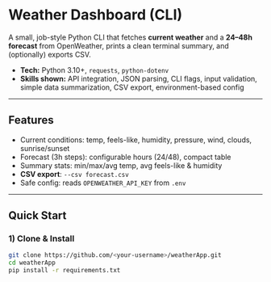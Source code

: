 # Weather Dashboard (CLI)

A small, job-style Python CLI that fetches **current weather** and a **24–48h forecast** from OpenWeather, prints a clean terminal summary, and (optionally) exports CSV.

- **Tech:** Python 3.10+, `requests`, `python-dotenv`
- **Skills shown:** API integration, JSON parsing, CLI flags, input validation, simple data summarization, CSV export, environment-based config

---

## Features

- Current conditions: temp, feels-like, humidity, pressure, wind, clouds, sunrise/sunset
- Forecast (3h steps): configurable hours (24/48), compact table
- Summary stats: min/max/avg temp, avg feels-like & humidity
- **CSV export**: `--csv forecast.csv`
- Safe config: reads `OPENWEATHER_API_KEY` from `.env`

---

## Quick Start

### 1) Clone & Install
```bash
git clone https://github.com/<your-username>/weatherApp.git
cd weatherApp
pip install -r requirements.txt
